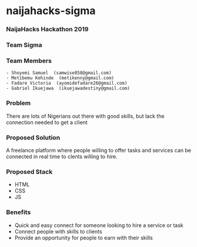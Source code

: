 # naijahacks-sigma

### NaijaHacks Hackathon 2019

### Team Sigma

### Team Members
	- Shoyemi Samuel  (samwise858@gmail.com)
	- Metibemu Kehinde  (metikenny@gmail.com)
	- Fadare Victoria  (ayomidefadare26@gmail.com)
	- Gabriel Ikuejawa  (ikuejawadestiny@gmail.com)

### Problem
There are lots of Nigerians out there with good skills, but lack the connection needed to get a client

### Proposed Solution
A freelance platform where people willing to offer tasks and services can be connected in real time to clents willing to hire.

### Proposed Stack
- HTML
- CSS
- JS

### Benefits 
* Quick and easy connect for someone looking to hire a service or task 
* Connect people with skills to clients 
* Provide an opportunity for people to earn with their skills
